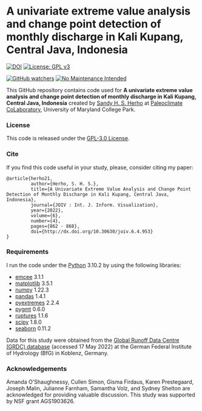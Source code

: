 # A univariate extreme value analysis and change point detection of monthly discharge in Kali Kupang, Central Java, Indonesia
[![DOI](https://zenodo.org/badge/470391679.svg)](https://zenodo.org/badge/latestdoi/470391679)
[![License: GPL v3](https://img.shields.io/badge/License-GPLv3-blue.svg)](https://www.gnu.org/licenses/gpl-3.0)

[![GitHub watchers](https://img.shields.io/github/watchers/Naereen/StrapDown.js.svg?style=social&label=Watch&maxAge=2592000)](https://github.com/sandyherho/ensoIndoRice/watchers)
[![No Maintenance Intended](http://unmaintained.tech/badge.svg)](http://unmaintained.tech/)


This GitHub repository contains code used for **A univariate extreme value analysis and change point detection of monthly discharge in Kali Kupang, Central Java, Indonesia** created by [Sandy H. S. Herho](https://www.geol.umd.edu/sandyherho) at [Paleoclimate CoLaboratory](https://www.geol.umd.edu/facilities/sil/), University of Maryland College Park.

### License

This code is released under the [GPL-3.0 License](https://github.com/sandyherho/kaliKupangDisch/blob/main/LICENCE).

### Cite

If you find this code useful in your study, please, consider citing my paper:

```
@article{herho21,
         author={Herho, S. H. S.},
         title={A Univariate Extreme Value Analysis and Change Point Detection of Monthly Discharge in Kali Kupang, Central Java, Indonesia},
         journal={JOIV : Int. J. Inform. Visualization},
         year={2022},
         volume={6},
         number={4},
         pages={862 - 868},
         doi={http://dx.doi.org/10.30630/joiv.6.4.953}
}
```
### Requirements

I run the code under the [Python](https://www.python.org/) 3.10.2 by using the following libraries:

- [emcee](https://emcee.readthedocs.io/en/stable/) 3.1.1
- [matplotlib](https://matplotlib.org/) 3.5.1
- [numpy](https://numpy.org/) 1.22.3
- [pandas](https://pandas.pydata.org/) 1.4.1
- [pyextremes](https://georgebv.github.io/pyextremes/) 2.2.4
- [pygmt](https://www.pygmt.org/latest/) 0.6.0
- [ruptures](https://centre-borelli.github.io/ruptures-docs/) 1.1.6
- [scipy](https://scipy.org/) 1.8.0
- [seaborn](https://seaborn.pydata.org/) 0.11.2 


Data for this study were obtained from the [Global Runoff Data Centre (GRDC) database](https://www.bafg.de/GRDC/) (accessed 17 May 2022) at the German Federal Institute of Hydrology (BfG) in Koblenz, Germany.

### Acknowledgements

Amanda O'Shaughnessy, Cullen Simon, Gisma Firdaus, Karen Prestegaard, Joseph Malin, Julianne Farnham, Samantha Volz, and Sydney Shelton are acknowledged for providing valuable discussion. This study was supported by NSF grant AGS1903626.
